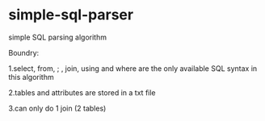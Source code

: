 # simple-sql-parser
simple SQL parsing algorithm



Boundry:

1.select, from, ; , join, using and where are the only available SQL syntax in this algorithm

2.tables and attributes are stored in a txt file

3.can only do 1 join (2 tables)
